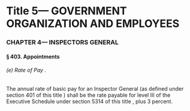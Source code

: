 
# Title 5— GOVERNMENT ORGANIZATION AND EMPLOYEES
### CHAPTER 4— INSPECTORS GENERAL
#### § 403. Appointments
###### (e) Rate of Pay .

The annual rate of basic pay for an Inspector General (as defined under section 401 of this title ) shall be the rate payable for level III of the Executive Schedule under section 5314 of this title , plus 3 percent.
